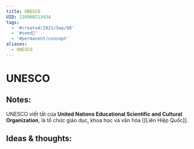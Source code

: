 ```yaml
---
title: UNESCO
UID: 210908213434
tags:
  - '#created/2021/Sep/08'
  - '#seed🥜'
  - '#permanent/concept'
aliases:
  - UNESCO
---
```

# UNESCO

## Notes:
UNESCO viết tắt của **United Nations Educational Scientific and Cultural Organization**, là tổ chức giáo dục, khoa học và văn hóa [[Liên Hiệp Quốc]].

## Ideas & thoughts:
